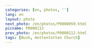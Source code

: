 ```yaml
---
categories: [en, photos, '']
lang: en
layout: photo
next_photo: /en/photos/P0000059.html
picname: P0000113
prev_photo: /en/photos/P0000112.html
tags: [Bush, Hottentotten Church]
---
```


